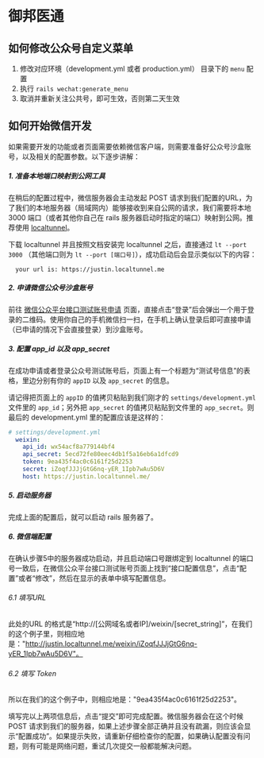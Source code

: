 # 御邦医通

## 如何修改公众号自定义菜单

1. 修改对应环境（development.yml 或者 production.yml） 目录下的 `menu` 配置
2. 执行 `rails wechat:generate_menu`
3. 取消并重新关注公共号，即可生效，否则第二天生效


## 如何开始微信开发

如果需要开发的功能或者页面需要依赖微信客户端，则需要准备好公众号沙盒账号，以及相关的配置参数。以下逐步讲解：

##### 1. 准备本地端口映射到公网工具
在稍后的配置过程中，微信服务器会主动发起 POST 请求到我们配置的URL，为了我们的本地服务器（局域网内）能够接收到来自公网的请求，我们需要将本地 3000 端口（或者其他你自己在 rails 服务器启动时指定的端口）映射到公网。推荐使用 [localtunnel](http://localtunnel.me/)。

下载 localtunnel 并且按照文档安装完 localtunnel 之后，直接通过 `lt --port 3000` （其他端口则为 `lt --port [端口号]`），成功启动后会显示类似以下的内容：
```
  your url is: https://justin.localtunnel.me

```

##### 2. 申请微信公众号沙盒账号
前往 [微信公众平台接口测试账号申请](http://mp.weixin.qq.com/debug/cgi-bin/sandbox?t=sandbox/login) 页面，直接点击“登录”后会弹出一个用于登录的二维码。使用你自己的手机微信扫一扫，在手机上确认登录后即可直接申请（已申请的情况下会直接登录）到沙盒账号。

##### 3. 配置 app_id 以及 app_secret
在成功申请或者登录公众号测试账号后，页面上有一个标题为“测试号信息”的表格，里边分别有你的 `appID` 以及 `app_secret` 的信息。

请记得把页面上的 `appID` 的值拷贝粘贴到我们刚才的 `settings/development.yml` 文件里的 `app_id`；另外把 `app_secret` 的值拷贝粘贴到文件里的 `app_secret`。则最后的 development.yml 里的配置应该是这样的：

```yaml
# settings/development.yml
  weixin:
    api_id: wx54acf8a779144bf4
    api_secret: 5ecd72fe80eec4db1f5a16eb6a1dfcd9
    token: 9ea435f4ac0c6161f25d2253
    secret: iZoqfJJJjGtG6nq-yER_1Ipb7wAu5D6V
    host: https://justin.localtunnel.me/
```

##### 5. 启动服务器
完成上面的配置后，就可以启动 rails 服务器了。

##### 6. 微信端配置
在确认步骤5中的服务器成功启动，并且启动端口号跟绑定到 localtunnel 的端口号一致后，在微信公众平台接口测试账号页面上找到“接口配置信息”，点击“配置”或者“修改”，然后在显示的表单中填写配置信息。

###### 6.1 填写URL
此处的URL 的格式是“http://[公网域名或者IP]/weixin/[secret_string]”，在我们的这个例子里，则相应地是："http://justin.localtunnel.me/weixin/iZoqfJJJjGtG6nq-yER_1Ipb7wAu5D6V"。

###### 6.2 填写 Token
所以在我们的这个例子中，则相应地是："9ea435f4ac0c6161f25d2253"。

填写完以上两项信息后，点击“提交”即可完成配置。微信服务器会在这个时候POST 请求到我们的服务器，如果上述步骤全部正确并且没有疏漏，则应该会显示“配置成功”。如果提示失败，请重新仔细检查你的配置，如果确认配置没有问题，则有可能是网络问题，重试几次提交一般都能解决问题。


